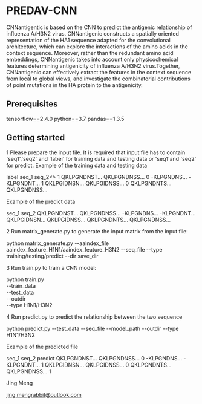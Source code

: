 # PREDAV-CNN

CNNantigentic is based on the CNN to predict the antigenic relationship of influenza A/H3N2 virus. CNNantigenic constructs a spatially oriented representation of the HA1 sequence adapted for the convolutional architecture, which can explore the interactions of the amino acids in the context sequence. Moreover, rather than the redundant amino acid embeddings, CNNantigenic takes into account only physicochemical features determining antigenicity of influenza A/H3N2 virus.Together, CNNantigenic can effectively extract the features in the context sequence from local to global views, and investigate the combinatorial contributions of point mutations in the HA protein to the antigenicity.

## Prerequisites

tensorflow==2.4.0
python==3.7
pandas==1.3.5


## Getting started
1 Please prepare the input file. It is required that input file has to contain 'seq1','seq2' and 'label' for training data and testing data or 'seq1'and 'seq2' for predict.
Example of the training data and testing data

label	seq_1	seq_2<>
1	QKLPGNDNST...	QKLPGNDNSS...
0	-KLPGNDNS...	-KLPGNDNT...
1	QKLPGIDNSN...	QKLPGIDNSS...
0	QKLPGNDNTS...	QKLPGNDNSS...

Example of the predict data

seq_1	seq_2
QKLPGNDNST...	QKLPGNDNSS...
-KLPGNDNS...	-KLPGNDNT...
QKLPGIDNSN...	QKLPGIDNSS...
QKLPGNDNTS...	QKLPGNDNSS...


2 Run matrix_generate.py to generate the input matrix from the input file:

python matrix_generate.py 
--aaindex_file aaindex_feature_H1N1/aaindex_feature_H3N2
--seq_file 
--type training/testing/predict
--dir save_dir


3 Run train.py to train a CNN model:

python train.py<br>
--train_data <br>
--test_data <br>
--outdir <br>
--type H1N1/H3N2

4 Run predict.py to predict the relationship between the two sequence 

python predict.py
--test_data 
--seq_file 
--model_path 
--outdir 
--type H1N1/H3N2

Example of the predicted file

seq_1	seq_2	predict
QKLPGNDNST...	QKLPGNDNSS...	0
-KLPGNDNS...	-KLPGNDNT...	1
QKLPGIDNSN...	QKLPGIDNSS...	0
QKLPGNDNTS...	QKLPGNDNSS...	1



Jing Meng<br>

jing.mengrabbit@outlook.com<br>
